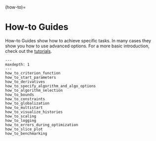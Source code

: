 (how-to)=

# How-to Guides

How-to Guides show how to achieve specific tasks. In many cases they show you how to use
advanced options. For a more basic introduction, check out the [tutorials](tutorials).

```{toctree}
---
maxdepth: 1
---
how_to_criterion_function
how_to_start_parameters
how_to_derivatives
how_to_specify_algorithm_and_algo_options
how_to_algorithm_selection
how_to_bounds
how_to_constraints
how_to_globalization
how_to_multistart
how_to_visualize_histories
how_to_scaling
how_to_logging
how_to_errors_during_optimization
how_to_slice_plot
how_to_benchmarking
```
